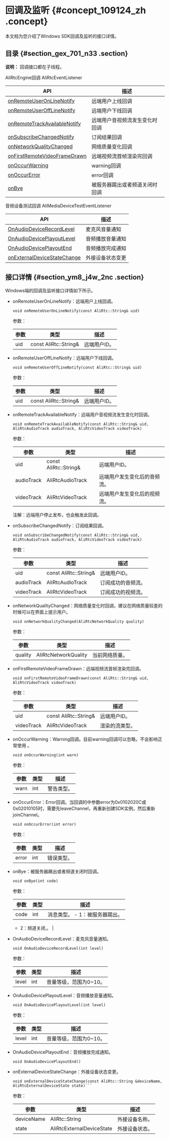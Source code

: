 # 回调及监听 {#concept_109124_zh .concept}

本文档为您介绍了Windows SDK回调及监听的接口详情。

## 目录 {#section_gex_701_n33 .section}

**说明：** 回调接口都在子线程。

AliRtcEngine回调 AliRtcEventListener

|API|描述|
|---|--|
|[onRemoteUserOnLineNotify](#)|远端用户上线回调|
|[onRemoteUserOffLineNotify](#)|远端用户下线回调|
|[onRemoteTrackAvailableNotify](#)|远端用户音视频流发生变化时回调|
|[onSubscribeChangedNotify](#)|订阅结果回调|
|[onNetworkQualityChanged](#)|网络质量变化回调|
|[onFirstRemoteVideoFrameDrawn](#)|远端视频流首帧渲染完回调|
|[onOccurWarning](#)|warning回调|
|[onOccurError](#)|error回调|
|[onBye](#)|被服务器踢出或者频道关闭时回调|

音频设备测试回调 AliMediaDeviceTestEventListener

|API|描述|
|---|--|
|[OnAudioDeviceRecordLevel](#)|麦克风音量通知|
|[OnAudioDevicePlayoutLevel](#)|音频播放音量通知|
|[OnAudioDevicePlayoutEnd](#)|音频播放完成通知|
|[onExternalDeviceStateChange](#)|外接设备状态变更|

## 接口详情 {#section_ym8_j4w_2nc .section}

Windows端的回调及监听接口详情如下所示。

-   onRemoteUserOnLineNotify：远端用户上线回调。

    ``` {#codeblock_7lq_1aj_tj4 .language-java}
    void onRemoteUserOnLineNotify(const AliRtc::String& uid)        
    ```

    参数：

    |参数|类型|描述|
    |--|--|--|
    |uid|const AliRtc::String&|远端用户ID。|

-   onRemoteUserOffLineNotify：远端用户下线回调。

    ``` {#codeblock_5zx_t1k_csk .language-java}
    void onRemoteUserOffLineNotify(const AliRtc::String& uid)      
    ```

    参数：

    |参数|类型|描述|
    |--|--|--|
    |uid|const AliRtc::String&|远端用户ID。|

-   onRemoteTrackAvailableNotify：远端用户音视频流发生变化时回调。

    ``` {#codeblock_oqx_jnq_kki .language-java}
    void onRemoteTrackAvailableNotify(const AliRtc::String& uid, AliRtcAudioTrack audioTrack, AliRtcVideoTrack videoTrack)
    ```

    参数：

    |参数|类型|描述|
    |--|--|--|
    |uid|const AliRtc::String&|远端用户ID。|
    |audioTrack|AliRtcAudioTrack|远端用户发生变化后的音频流。|
    |videoTrack|AliRtcVideoTrack|远端用户发生变化后的视频流。|

    注解：远端用户停止发布，也会触发此回调。

-   onSubscribeChangedNotify：订阅结果回调。

    ``` {#codeblock_cl9_y26_g50 .language-java}
    void onSubscribeChangedNotify(const AliRtc::String& uid, AliRtcAudioTrack audioTrack, AliRtcVideoTrack videoTrack)
    ```

    参数：

    |参数|类型|描述|
    |--|--|--|
    |uid|const AliRtc::String&|远端用户ID。|
    |audioTrack|AliRtcAudioTrack|订阅成功的音频流。|
    |videoTrack|AliRtcVideoTrack|订阅成功的视频流。|

-   onNetworkQualityChanged：网络质量变化时回调，建议在网络质量较差的时候可以在界面上提示用户。

    ``` {#codeblock_1ta_wcj_71t .lanuage-c}
    void onNetworkQualityChanged(AliRtcNetworkQuality quality)
    ```

    参数：

    |参数|类型|描述|
    |--|--|--|
    |quality|AliRtcNetworkQuality|当前网络质量。|

-   onFirstRemoteVideoFrameDrawn：远端视频流首帧渲染完回调。

    ``` {#codeblock_jcx_86x_tao .lanuage-c}
    void onFirstRemoteVideoFrameDrawn(const AliRtc::String& uid, AliRtcVideoTrack videoTrack)
    ```

    参数：

    |参数|类型|描述|
    |--|--|--|
    |uid|const AliRtc::String&|远端用户ID。|
    |videoTrack|AliRtcVideoTrack|渲染的流类型。|

-   onOccurWarning：Warning回调。目前warning回调可以忽略，不会影响正常使用 。

    ``` {#codeblock_pac_hqa_n9g .lanuage-c}
    void onOccurWarning(int warn)
    ```

    参数：

    |参数|类型|描述|
    |--|--|--|
    |warn|int|警告类型。|

-   onOccurError：Error回调。当回调的中参数error为0x0102020C或0x02010105时，需要先leaveChannel，再重新创建SDK实例，然后重新joinChannel。

    ``` {#codeblock_kk8_k82_k5w .lanuage-c}
    void onOccurError(int error)
    ```

    参数：

    |参数|类型|描述|
    |--|--|--|
    |error|int|错误类型。|

-   onBye：被服务器踢出或者频道关闭时回调。

    ``` {#codeblock_k77_q85_maz .lanuage-c}
    void onBye(int code)      
    ```

    参数：

    |参数|类型|描述|
    |--|--|--|
    |code|int|消息类型。     -   1：被服务器踢出。
    -   2：频道关闭,。
 |

-   OnAudioDeviceRecordLevel：麦克风音量通知。

    ``` {#codeblock_28q_ika_k9w .lanuage-c}
    void OnAudioDeviceRecordLevel(int level)
    ```

    参数：

    |参数|类型|描述|
    |--|--|--|
    |level|int|音量等级，范围为0~10。|

-   OnAudioDevicePlayoutLevel：音频播放音量通知。

    ``` {#codeblock_cu1_7kw_fe6 .lanuage-c}
    void OnAudioDevicePlayoutLevel(int level)
    ```

    参数：

    |参数|类型|描述|
    |--|--|--|
    |level|int|音量等级，范围为0~10。|

-   OnAudioDevicePlayoutEnd：音频播放完成通知。

    ``` {#codeblock_xql_7yp_eic .lanuage-c}
    void OnAudioDevicePlayoutEnd()
    ```

-   onExternalDeviceStateChange：外接设备状态变更。

    ``` {#codeblock_v03_rwb_6tg .lanuage-c}
    void onExternalDeviceStateChange(const AliRtc::String &deviceName, AliRtcExternalDeviceState state)```
    ```

    参数：

    |参数|类型|描述|
    |--|--|--|
    |deviceName|AliRtc::String|外接设备名称。|
    |state|AliRtcExternalDeviceState|外接设备状态。|



